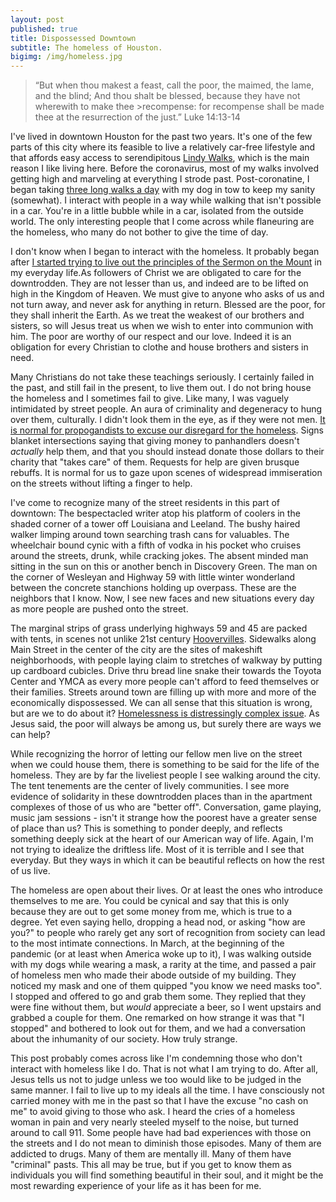 ```yaml
---
layout: post
published: true
title: Dispossessed Downtown
subtitle: The homeless of Houston.
bigimg: /img/homeless.jpg
---
```

>“But when thou makest a feast, call the poor, the maimed, the lame, and the blind; And thou shalt be blessed, because they have not wherewith to make thee >recompense: for recompense shall be made thee at the resurrection of the just.” Luke 14:13-14

I've lived in downtown Houston for the past two years. It's one of the few parts of this city where its feasible to live a relatively car-free lifestyle and that affords easy access to serendipitous [Lindy Walks](https://paulskallas.substack.com/p/in-praise-of-the-lindy-walk), which is the main reason I like living here. Before the coronavirus, most of my walks involved getting high and marveling at everything I strode past. Post-coronatine, I began taking [three long walks a day](https://valerio.substack.com/p/2020-05-22-coronatine-walking) with my dog in tow to keep my sanity (somewhat). I interact with people in a way while walking that isn't possible in a car. You're in a little bubble while in a car, isolated from the outside world. The only interesting people that I come across while flaneuring are the homeless, who many do not bother to give the time of day.

I don't know when I began to interact with the homeless. It probably began after [I started trying to live out the principles of the Sermon on the Mount](https://valerio.substack.com/p/2020-01-02-back-to-church) in my everyday life.As followers of Christ we are obligated to care for the downtrodden. They are not lesser than us, and indeed are to be lifted on high in the Kingdom of Heaven. We must give to anyone who asks of us and not turn away, and never ask for anything in return. Blessed are the poor, for they shall inherit the Earth. As we treat the weakest of our brothers and sisters, so will Jesus treat us when we wish to enter into communion with him. The poor are worthy of our respect and our love. Indeed it is an obligation for every Christian to clothe and house brothers and sisters in need.

Many Christians do not take these teachings seriously. I certainly failed in the past, and still fail in the present, to live them out. I do not bring house the homeless and I sometimes fail to give. Like many, I was vaguely intimidated by street people. An aura of criminality and degeneracy to hung over them, culturally. I didn't look them in the eye, as if they were not men. [It is normal for propogandists to excuse our disregard for the homeless](https://www.houstonchronicle.com/business/article/Anti-panhandling-efforts-in-Uptown-draw-support-13435246.php). Signs blanket intersections saying that giving money to panhandlers doesn't _actually_ help them, and that you should instead donate those dollars to their charity that "takes care" of them. Requests for help are given brusque rebuffs. It is normal for us to gaze upon scenes of widespread immiseration on the streets without lifting a finger to help.

I've come to recognize many of the street residents in this part of downtown: The bespectacled writer atop his platform of coolers in the shaded corner of a tower off Louisiana and Leeland. The bushy haired walker limping around town searching trash cans for valuables. The wheelchair bound cynic with a fifth of vodka in his pocket who cruises around the streets, drunk, while cracking jokes. The absent minded man sitting in the sun on this or another bench in Discovery Green. The man on the corner of Wesleyan and Highway 59 with little winter wonderland between the concrete stanchions holding up overpass. These are the neighbors that I know. Now, I see new faces and new situations every day as more people are pushed onto the street.

The marginal strips of grass underlying highways 59 and 45 are packed with tents, in scenes not unlike 21st century [Hoovervilles](https://en.wikipedia.org/wiki/Hooverville). Sidewalks along Main Street in the center of the city are the sites of makeshift neighborhoods, with people laying claim to stretches of walkway by putting up cardboard cubicles. Drive thru bread line snake their towards the Toyota Center and YMCA as every more people can't afford to feed themselves or their families. Streets around town are filling up with more and more of the economically dispossessed. We can all sense that this situation is wrong, but are we to do about it? [Homelessness is distressingly complex issue](http://www.understandhomelessness.com/). As Jesus said, the poor will always be among us, but surely there are ways we can help?

While recognizing the horror of letting our fellow men live on the street when we could house them, there is something to be said for the life of the homeless. They are by far the liveliest people I see walking around the city. The tent tenements are the center of lively communities. I see more evidence of solidarity in these downtrodden places than in the apartment complexes of those of us who are "better off". Conversation, game playing, music jam sessions - isn't it strange how the poorest have a greater sense of place than us? This is something to ponder deeply, and reflects something deeply sick at the heart of our American way of life. Again, I'm not trying to idealize the driftless life. Most of it is terrible and I see that everyday. But they ways in which it can be beautiful reflects on how the rest of us live.

The homeless are open about their lives. Or at least the ones who introduce themselves to me are. You could be cynical and say that this is only because they are out to get some money from me, which is true to a degree. Yet even saying hello, dropping a head nod, or asking "how are you?" to people who rarely get any sort of recognition from society can lead to the most intimate connections. In March, at the beginning of the pandemic (or at least when America woke up to it), I was walking outside with my dogs while wearing a mask, a rarity at the time, and passed a pair of homeless men who made their abode outside of my building. They noticed my mask and one of them quipped "you know we need masks too". I stopped and offered to go and grab them some. They replied that they were fine without them, but _would_ appreciate a beer, so I went upstairs and grabbed a couple for them.  One remarked on how strange it was that "I stopped" and bothered to look out for them, and we had a conversation about the inhumanity of our society. How truly strange.

This post probably comes across like I'm condemning those who don't interact with homeless like I do. That is not what I am trying to do. After all, Jesus tells us not to judge unless we too would like to be judged in the same manner. I fail to live up to my ideals all the time. I have consciously not carried money with me in the past so that I have the excuse "no cash on me" to avoid giving to those who ask. I heard the cries of a homeless woman in pain and very nearly steeled myself to the noise, but turned around to call 911. Some people have had bad experiences with those on the streets and I do not mean to diminish those episodes. Many of them are addicted to drugs. Many of them are mentally ill. Many of them have "criminal" pasts. This all may be true, but if you get to know them as individuals you will find something beautiful in their soul, and it might be the most rewarding experience of your life as it has been for me.
